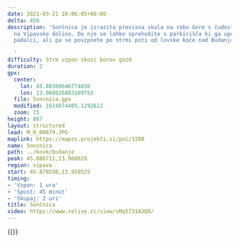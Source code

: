 ```yaml
---
date: 2021-03-21 16:06:05+00:00
delta: 450
description: 'Sončnica je izrazita previsna skala na robu Gore s čudovitim pogledom
  na Vipavsko dolino. Do nje se lahko sprehodite s parkirišča ki ga uporabljajo jadralni
  padalci, ali pa se povzpnete po strmi poti od lovske koče nad Budanjami.

  '
difficulty: Strm vzpon skozi borov gozd
duration: 2
gpx:
  center:
    lat: 45.88309646774036
    lon: 13.960826883109753
  file: Soncnica.gpx
  modified: 1614874405.1292622
  zoom: 15
height: 867
layout: structured
lead: M_0_00679.JPG
maplink: https://mapzs.projekti.si/poi/1288
name: Soncnica
path: ../kovk/budanje
peak: 45.886711,13.960029
region: vipava
start: 45.879298,13.959525
timing:
- 'Vzpon: 1 ura'
- 'Spust: 45 minut'
- 'Skupaj: 2 uri'
title: Sončnica
video: https://www.relive.cc/view/vMq5731A3QO/
---
```

{{<hike-details description="yes">}}
